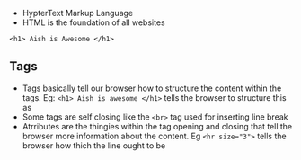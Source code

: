 - HypterText Markup Language
- HTML is the foundation of all websites

```
<h1> Aish is Awesome </h1>
```

## Tags

- Tags basically tell our browser how to structure the content within the tags. Eg: `<h1> Aish is awesome </h1>` tells the browser to structure this as 
- Some tags are self closing like the `<br>` tag used for inserting line break
- Atrributes are the thingies within the tag opening and closing that tell the browser more information about the content. Eg `<hr size="3">` tells the browser how thich the line ought to be

